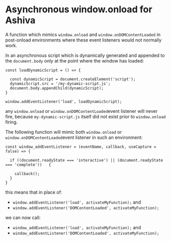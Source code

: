 # Asynchronous window.onload for Ashiva
A function which mimics `window.onload` and `window.onDOMContentLoaded` in post-onload environments where these event listeners would not normally work.

In an asynchronous script which is dynamically generated and appended to the `document.body` only at the point where the window has loaded:

```
const loadDynamicScript = () => {

  const dynamicScript = document.createElement('script');
  dynamicScript.src = '/my-dynamic-script.js';
  document.body.appendChild(dynamicScript);
}

window.addEventListener('load', loadDynamicScript);
```

any `window.onload` or `window.onDOMContentLoaded`event listener will never fire, because `my-dynamic-script.js` itself did not exist prior to `window.onload` firing.

The following function will mimic both `window.onload` or `window.onDOMContentLoaded`event listener in such an environment:

```
const window_addEventListener = (eventName, callback, useCapture = false) => {

  if ((document.readyState === 'interactive') || (document.readyState === 'complete'))   {

    callback();
  }
}
```

this means that in place of:

 - `window.addEventListener('load', activateMyFunction);` and
 - `window.addEventListener('DOMContentLoaded', activateMyFunction);`
 
 we can now call:

 - `window_addEventListener('load', activateMyFunction);` and
 - `window_addEventListener('DOMContentLoaded', activateMyFunction);`



